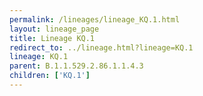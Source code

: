 ```yaml
---
permalink: /lineages/lineage_KQ.1.html
layout: lineage_page
title: Lineage KQ.1
redirect_to: ../lineage.html?lineage=KQ.1
lineage: KQ.1
parent: B.1.1.529.2.86.1.1.4.3
children: ['KQ.1']
---
```

